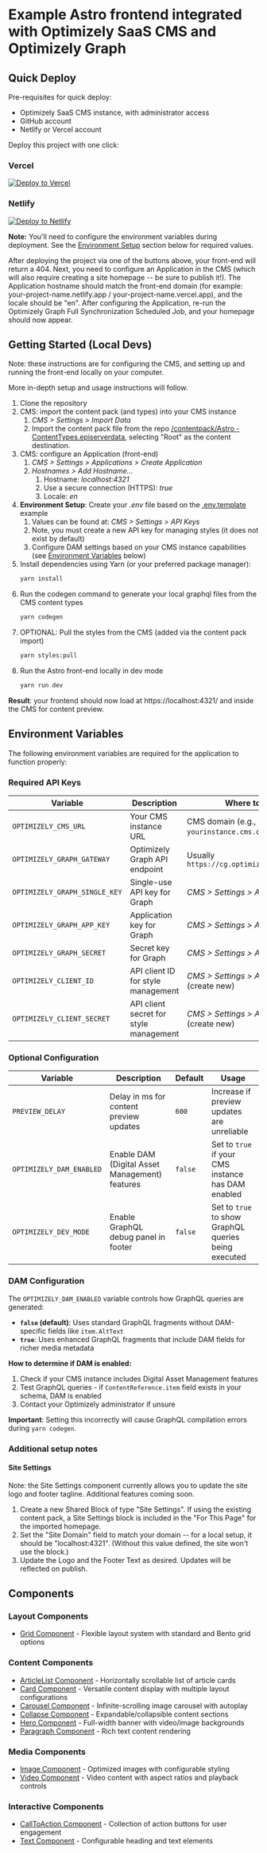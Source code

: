 # Example Astro frontend integrated with Optimizely SaaS CMS and Optimizely Graph

## Quick Deploy

Pre-requisites for quick deploy:
- Optimizely SaaS CMS instance, with administrator access
- GitHub account
- Netlify or Vercel account

Deploy this project with one click:

### Vercel
[![Deploy to Vercel](https://vercel.com/button)](https://vercel.com/new/clone?repository-url=https%3A%2F%2Fgithub.com%2Fkunalshetye%2Fopti-astro&env=OPTIMIZELY_CMS_URL,OPTIMIZELY_GRAPH_GATEWAY,OPTIMIZELY_GRAPH_SINGLE_KEY,OPTIMIZELY_GRAPH_APP_KEY,OPTIMIZELY_GRAPH_SECRET,OPTIMIZELY_DAM_ENABLED&envDescription=Required%20API%20keys%20for%20Optimizely%20Graph%20integration&envLink=https%3A%2F%2Fgithub.com%2Fkunalshetye%2Fopti-astro%23environment-setup&project-name=opti-astro&repository-name=opti-astro)

### Netlify
[![Deploy to Netlify](https://www.netlify.com/img/deploy/button.svg)](https://app.netlify.com/start/deploy?repository=https://github.com/kunalshetye/opti-astro#OPTIMIZELY_CMS_URL=&OPTIMIZELY_GRAPH_GATEWAY=https://cg.optimizely.com&OPTIMIZELY_GRAPH_SINGLE_KEY=&OPTIMIZELY_GRAPH_APP_KEY=&OPTIMIZELY_GRAPH_SECRET=&OPTIMIZELY_DAM_ENABLED=false)

**Note:** You'll need to configure the environment variables during deployment. See the [Environment Setup](#environment-setup) section below for required values.

After deploying the project via one of the buttons above, your front-end will return a 404. Next, you need to configure an Application in the CMS (which will also require creating a site homepage -- be sure to publish it!). The Application hostname should match the front-end domain (for example: your-project-name.netlify.app / your-project-name.vercel.app), and the locale should be "en". After configuring the Application, re-run the Optimizely Graph Full Synchronization Scheduled Job, and your homepage should now appear.

## Getting Started (Local Devs)
Note: these instructions are for configuring the CMS, and setting up and running the front-end locally on your computer.

More in-depth setup and usage instructions will follow.

1. Clone the repository
2. CMS: import the content pack (and types) into your CMS instance
   1. *CMS > Settings > Import Data*
   2. Import the content pack file from the repo [/contentpack/Astro - ContentTypes.episerverdata](/contentpack/Astro%20-%20ContentTypes.episerverdata), selecting "Root" as the content destination.
3. CMS: configure an Application (front-end)
   1. *CMS > Settings > Applications > Create Application*
   2. *Hostnames > Add Hostname...*
      1. Hostname: *localhost:4321*
      2. Use a secure connection (HTTPS): *true*
      3. Locale: *en*
4. <a id="environment-setup"></a>**Environment Setup**: Create your *.env* file based on the [.env.template](/.env.template) example
   1. Values can be found at: *CMS > Settings > API Keys*
   2. Note, you must create a new API key for managing styles (it does not exist by default)
   3. Configure DAM settings based on your CMS instance capabilities (see [Environment Variables](#environment-variables) below)
5. Install dependencies using Yarn (or your preferred package manager):
    ```sh
    yarn install
    ```
6. Run the codegen command to generate your local graphql files from the CMS content types
    ```sh
    yarn codegen
    ```
7. OPTIONAL: Pull the styles from the CMS (added via the content pack import)
   ```sh
   yarn styles:pull
   ```
8. Run the Astro front-end locally in dev mode
   ```sh
   yarn run dev
   ```

**Result**: your frontend should now load at https://localhost:4321/ and inside the CMS for content preview.

## Environment Variables

The following environment variables are required for the application to function properly:

### Required API Keys
| Variable | Description | Where to find |
|----------|-------------|---------------|
| `OPTIMIZELY_CMS_URL` | Your CMS instance URL | CMS domain (e.g., `https://app-yourinstance.cms.optimizely.com`) |
| `OPTIMIZELY_GRAPH_GATEWAY` | Optimizely Graph API endpoint | Usually `https://cg.optimizely.com` |
| `OPTIMIZELY_GRAPH_SINGLE_KEY` | Single-use API key for Graph | *CMS > Settings > API Keys* |
| `OPTIMIZELY_GRAPH_APP_KEY` | Application key for Graph | *CMS > Settings > API Keys* |
| `OPTIMIZELY_GRAPH_SECRET` | Secret key for Graph | *CMS > Settings > API Keys* |
| `OPTIMIZELY_CLIENT_ID` | API client ID for style management | *CMS > Settings > API Keys* (create new) |
| `OPTIMIZELY_CLIENT_SECRET` | API client secret for style management | *CMS > Settings > API Keys* (create new) |

### Optional Configuration
| Variable | Description | Default | Usage |
|----------|-------------|---------|-------|
| `PREVIEW_DELAY` | Delay in ms for content preview updates | `600` | Increase if preview updates are unreliable |
| `OPTIMIZELY_DAM_ENABLED` | Enable DAM (Digital Asset Management) features | `false` | Set to `true` if your CMS instance has DAM enabled |
| `OPTIMIZELY_DEV_MODE` | Enable GraphQL debug panel in footer | `false` | Set to `true` to show GraphQL queries being executed |

### DAM Configuration
The `OPTIMIZELY_DAM_ENABLED` variable controls how GraphQL queries are generated:

- **`false` (default)**: Uses standard GraphQL fragments without DAM-specific fields like `item.AltText`
- **`true`**: Uses enhanced GraphQL fragments that include DAM fields for richer media metadata

**How to determine if DAM is enabled:**
1. Check if your CMS instance includes Digital Asset Management features
2. Test GraphQL queries - if `ContentReference.item` field exists in your schema, DAM is enabled
3. Contact your Optimizely administrator if unsure

**Important**: Setting this incorrectly will cause GraphQL compilation errors during `yarn codegen`.

### Additional setup notes
#### Site Settings
Note: the Site Settings component currently allows you to update the site logo and footer tagline. Additional features coming soon.

1. Create a new Shared Block of type "Site Settings". If using the existing content pack, a Site Settings block is included in the "For This Page" for the imported homepage.
2. Set the "Site Domain" field to match your domain -- for a local setup, it should be "localhost:4321". (Without this value defined, the site won't use the block.)
3. Update the Logo and the Footer Text as desired. Updates will be reflected on publish.

## Components

### Layout Components
- [Grid Component](src/cms/components/GridComponent/Grid.md) - Flexible layout system with standard and Bento grid options

### Content Components
- [ArticleList Component](src/cms/components/ArticleListComponent/ArticleList.md) - Horizontally scrollable list of article cards
- [Card Component](src/cms/components/CardComponent/Card.md) - Versatile content display with multiple layout configurations
- [Carousel Component](src/cms/components/CarouselComponent/Carousel.md) - Infinite-scrolling image carousel with autoplay
- [Collapse Component](src/cms/components/CollapseComponent/Collapse.md) - Expandable/collapsible content sections
- [Hero Component](src/cms/components/HeroComponent/Hero.md) - Full-width banner with video/image backgrounds
- [Paragraph Component](src/cms/components/ParagraphComponent/Paragraph.md) - Rich text content rendering

### Media Components
- [Image Component](src/cms/components/ImageComponent/Image.md) - Optimized images with configurable styling
- [Video Component](src/cms/components/VideoComponent/Video.md) - Video content with aspect ratios and playback controls

### Interactive Components
- [CallToAction Component](src/cms/components/CallToActionComponent/CallToAction.md) - Collection of action buttons for user engagement
- [Text Component](src/cms/components/TextComponent/Text.md) - Configurable heading and text elements

